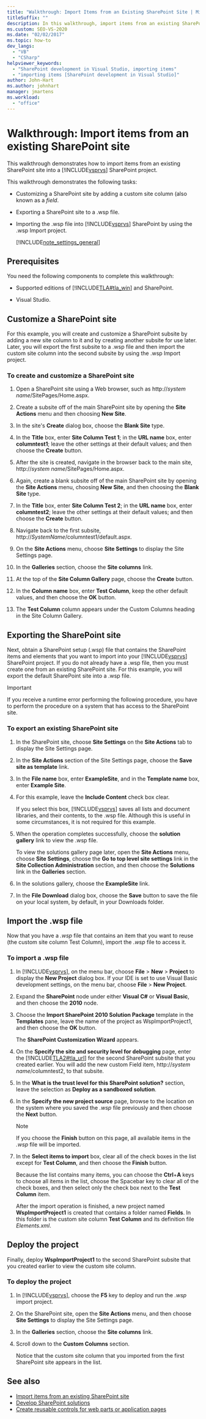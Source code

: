 ```yaml
---
title: "Walkthrough: Import Items from an Existing SharePoint Site | Microsoft Docs"
titleSuffix: ""
description: In this walkthrough, import items from an existing SharePoint site into a Visual Studio SharePoint project.
ms.custom: SEO-VS-2020
ms.date: "02/02/2017"
ms.topic: how-to
dev_langs:
  - "VB"
  - "CSharp"
helpviewer_keywords:
  - "SharePoint development in Visual Studio, importing items"
  - "importing items [SharePoint development in Visual Studio]"
author: John-Hart
ms.author: johnhart
manager: jmartens
ms.workload:
  - "office"
---
```

# Walkthrough: Import items from an existing SharePoint site
  This walkthrough demonstrates how to import items from an existing SharePoint site into a [!INCLUDE[vsprvs](../sharepoint/includes/vsprvs-md.md)] SharePoint project.

 This walkthrough demonstrates the following tasks:

- Customizing a SharePoint site by adding a custom site column (also known as a *field*.

- Exporting a SharePoint site to a .wsp file.

- Importing the .wsp file into [!INCLUDE[vsprvs](../sharepoint/includes/vsprvs-md.md)] SharePoint by using the .wsp Import project.

  [!INCLUDE[note_settings_general](../sharepoint/includes/note-settings-general-md.md)]

## Prerequisites
 You need the following components to complete this walkthrough:

- Supported editions of [!INCLUDE[TLA#tla_win](../sharepoint/includes/tlasharptla-win-md.md)] and SharePoint.

- Visual Studio.

## Customize a SharePoint site
 For this example, you will create and customize a SharePoint subsite by adding a new site column to it and by creating another subsite for use later. Later, you will export the first subsite to a .wsp file and then import the custom site column into the second subsite by using the .wsp Import project.

### To create and customize a SharePoint site

1. Open a SharePoint site using a Web browser, such as http://<em>system name</em>/SitePages/Home.aspx.

2. Create a subsite off of the main SharePoint site by opening the **Site Actions** menu and then choosing **New Site**.

3. In the site's **Create** dialog box, choose the **Blank Site** type.

4. In the **Title** box, enter **Site Column Test 1**; in the **URL name** box, enter **columntest1**; leave the other settings at their default values; and then choose the **Create** button.

5. After the site is created, navigate in the browser back to the main site, http://<em>system name</em>/SitePages/Home.aspx.

6. Again, create a blank subsite off of the main SharePoint site by opening the **Site Actions** menu, choosing **New Site**, and then choosing the **Blank Site** type.

7. In the **Title** box, enter **Site Column Test 2**; in the **URL name** box, enter **columntest2**; leave the other settings at their default values; and then choose the **Create** button.

8. Navigate back to the first subsite, http://<em>SystemName</em>/columntest1/default.aspx.

9. On the **Site Actions** menu, choose **Site Settings** to display the Site Settings page.

10. In the **Galleries** section, choose the **Site columns** link.

11. At the top of the **Site Column Gallery** page, choose the **Create** button.

12. In the **Column name** box, enter **Test Column**, keep the other default values, and then choose the **OK** button.

13. The **Test Column** column appears under the Custom Columns heading in the Site Column Gallery.

## Exporting the SharePoint site
 Next, obtain a SharePoint setup (.wsp) file that contains the SharePoint items and elements that you want to import into your [!INCLUDE[vsprvs](../sharepoint/includes/vsprvs-md.md)] SharePoint project. If you do not already have a .wsp file, then you must create one from an existing SharePoint site. For this example, you will export the default SharePoint site into a .wsp file.

> [!IMPORTANT]
> If you receive a runtime error performing the following procedure, you have to perform the procedure on a system that has access to the SharePoint site.

### To export an existing SharePoint site

1. In the SharePoint site, choose **Site Settings** on the **Site Actions** tab to display the Site Settings page.

2. In the **Site Actions** section of the Site Settings page, choose the **Save site as template** link.

3. In the **File name** box, enter **ExampleSite**, and in the **Template name** box, enter **Example Site**.

4. For this example, leave the **Include Content** check box clear.

     If you select this box, [!INCLUDE[vsprvs](../sharepoint/includes/vsprvs-md.md)] saves all lists and document libraries, and their contents, to the .wsp file. Although this is useful in some circumstances, it is not required for this example.

5. When the operation completes successfully, choose the **solution gallery** link to view the .wsp file.

     To view the solutions gallery page later, open the **Site Actions** menu, choose **Site Settings**, choose the **Go to top level site settings** link in the **Site Collection Administration** section, and then choose the **Solutions** link in the **Galleries** section.

6. In the solutions gallery, choose the **ExampleSite** link.

7. In the **File Download** dialog box, choose the **Save** button to save the file on your local system, by default, in your Downloads folder.

## Import the .wsp file
 Now that you have a *.wsp* file that contains an item that you want to reuse (the custom site column Test Column), import the *.wsp* file to access it.

### To import a .wsp file

1. In [!INCLUDE[vsprvs](../sharepoint/includes/vsprvs-md.md)], on the menu bar, choose **File** > **New** > **Project** to display the **New Project** dialog box. If your IDE is set to use Visual Basic development settings, on the menu bar, choose **File** > **New Project**.

2. Expand the **SharePoint** node under either **Visual C#** or **Visual Basic**, and then choose the **2010** node.

3. Choose the **Import SharePoint 2010 Solution Package** template in the **Templates** pane, leave the name of the project as WspImportProject1, and then choose the **OK** button.

    The **SharePoint Customization Wizard** appears.

4. On the **Specify the site and security level for debugging** page, enter the [!INCLUDE[TLA2#tla_url](../sharepoint/includes/tla2sharptla-url-md.md)] for the second SharePoint subsite that you created earlier. You will add the new custom Field item, http://<em>system name</em>/columntest2, to that subsite.

5. In the **What is the trust level for this SharePoint solution?** section, leave the selection as **Deploy as a sandboxed solution**.

6. In the **Specify the new project source** page, browse to the location on the system where you saved the *.wsp* file previously and then choose the **Next** button.

   > [!NOTE]
   > If you choose the **Finish** button on this page, all available items in the *.wsp* file will be imported.

7. In the **Select items to import** box, clear all of the check boxes in the list except for **Test Column**, and then choose the **Finish** button.

    Because the list contains many items, you can choose the **Ctrl**+**A** keys to choose all items in the list, choose the Spacebar key to clear all of the check boxes, and then select only the check box next to the **Test Column** item.

    After the import operation is finished, a new project named **WspImportProject1** is created that contains a folder named **Fields**. In this folder is the custom site column **Test Column** and its definition file *Elements.xml*.

## Deploy the project
 Finally, deploy **WspImportProject1** to the second SharePoint subsite that you created earlier to view the custom site column.

### To deploy the project

1. In [!INCLUDE[vsprvs](../sharepoint/includes/vsprvs-md.md)], choose the **F5** key to deploy and run the *.wsp* import project.

2. On the SharePoint site, open the **Site Actions** menu, and then choose **Site Settings** to display the Site Settings page.

3. In the **Galleries** section, choose the **Site columns** link.

4. Scroll down to the **Custom Columns** section.

     Notice that the custom site column that you imported from the first SharePoint site appears in the list.

## See also
- [Import items from an existing SharePoint site](../sharepoint/importing-items-from-an-existing-sharepoint-site.md)
- [Develop SharePoint solutions](../sharepoint/developing-sharepoint-solutions.md)
- [Create reusable controls for web parts or application pages](../sharepoint/creating-reusable-controls-for-web-parts-or-application-pages.md)
